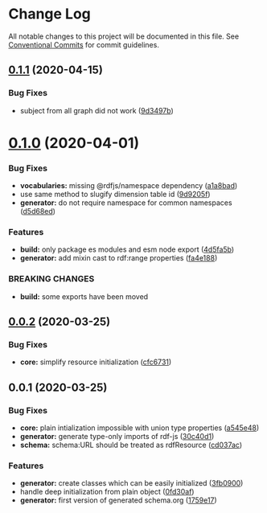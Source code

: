 # Change Log

All notable changes to this project will be documented in this file.
See [Conventional Commits](https://conventionalcommits.org) for commit guidelines.

## [0.1.1](https://github.com/tpluscode/rdfine/compare/@rdfine/schema@0.1.0...@rdfine/schema@0.1.1) (2020-04-15)


### Bug Fixes

* subject from all graph did not work ([9d3497b](https://github.com/tpluscode/rdfine/commit/9d3497bdfb88abd907f36a3d701d847eaf9a688c))





# [0.1.0](https://github.com/tpluscode/rdfine/compare/@rdfine/schema@0.0.2...@rdfine/schema@0.1.0) (2020-04-01)


### Bug Fixes

* **vocabularies:** missing @rdfjs/namespace dependency ([a1a8bad](https://github.com/tpluscode/rdfine/commit/a1a8bad))
* use same method to slugify dimension table id ([9d9205f](https://github.com/tpluscode/rdfine/commit/9d9205f))
* **generator:** do not require namespace for common namespaces ([d5d68ed](https://github.com/tpluscode/rdfine/commit/d5d68ed))


### Features

* **build:** only package es modules and esm node export ([4d5fa5b](https://github.com/tpluscode/rdfine/commit/4d5fa5b))
* **generator:** add mixin cast to rdf:range properties ([fa4e188](https://github.com/tpluscode/rdfine/commit/fa4e188))


### BREAKING CHANGES

* **build:** some exports have been moved





## [0.0.2](https://github.com/tpluscode/rdfine/compare/@rdfine/schema@0.0.1...@rdfine/schema@0.0.2) (2020-03-25)


### Bug Fixes

* **core:** simplify resource initialization ([cfc6731](https://github.com/tpluscode/rdfine/commit/cfc673171c0b969b52b890d375aac093a4024093))





## 0.0.1 (2020-03-25)


### Bug Fixes

* **core:** plain intialization impossible with union type properties ([a545e48](https://github.com/tpluscode/rdfine/commit/a545e485b1827df15788ffacfe6907b408bd5de1))
* **generator:** generate type-only imports of rdf-js ([30c40d1](https://github.com/tpluscode/rdfine/commit/30c40d145c54cf9b1f72cc9c594d695e8222eee1))
* **schema:** schema:URL should be treated as rdfResource ([cd037ac](https://github.com/tpluscode/rdfine/commit/cd037ac51801bb2ce183f8337631df46aea5d1de))


### Features

* **generator:** create classes which can be easily initialized ([3fb0900](https://github.com/tpluscode/rdfine/commit/3fb090087cc7feba2c1cc258bb3db46a52f363d5))
* handle deep initialization from plain object ([0fd30af](https://github.com/tpluscode/rdfine/commit/0fd30af410d7cc0462ce78868da6f383c21305f1))
* **generator:** first version of generated schema.org ([1759e17](https://github.com/tpluscode/rdfine/commit/1759e17eba36930bfeeb17b693e823b830495350))
